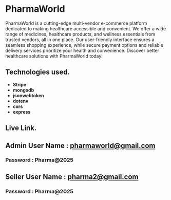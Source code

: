 # PharmaWorld

PharmaWorld is a cutting-edge multi-vendor e-commerce platform dedicated to making healthcare accessible and convenient. We offer a wide range of medicines, healthcare products, and wellness essentials from trusted vendors, all in one place. Our user-friendly interface ensures a seamless shopping experience, while secure payment options and reliable delivery services prioritize your health and convenience. Discover better healthcare solutions with PharmaWorld today!

## Technologies used.

- **Stripe**
- **mongodb**
- **jsonwebtoken**
- **dotenv**
- **cors**
- **express**

## Live Link.

###

## Admin User Name : pharmaworld@gmail.com

### Password : Pharma@2025

## Seller User Name : pharma2@gmail.com

### Password : Pharma@2025
